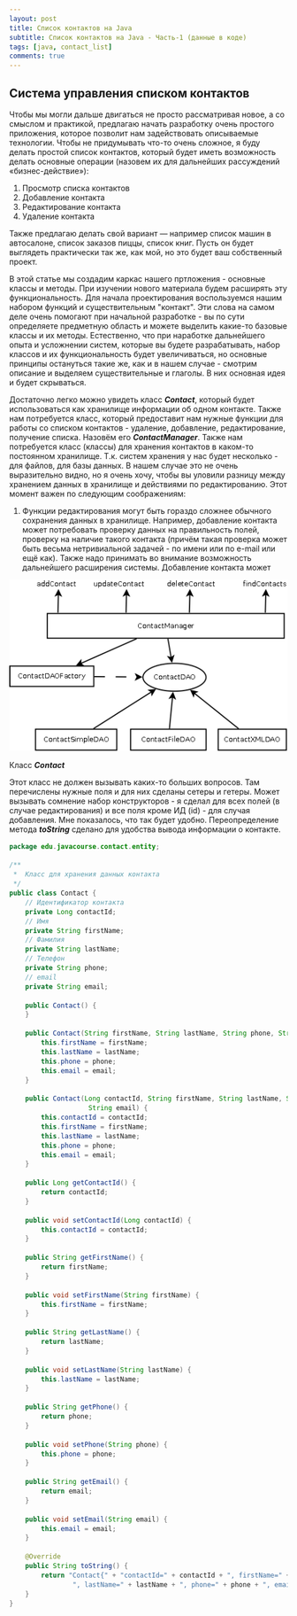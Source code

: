 ```yaml
---
layout: post
title: Список контактов на Java
subtitle: Список контактов на Java - Часть-1 (данные в коде)
tags: [java, contact_list]
comments: true
---
```


## Система управления списком контактов

Чтобы мы могли дальше двигаться не просто рассматривая новое, а со смыслом и практикой, предлагаю 
начать разработку очень простого приложения, которое позволит нам задействовать описываемые технологии. 
Чтобы не придумывать что-то очень сложное, я буду делать простой список контактов, который будет 
иметь возможность делать основные операции (назовем их для дальнейших рассуждений «бизнес-действие»):

1. Просмотр списка контактов
2. Добавление контакта
3. Редактирование контакта
4. Удаление контакта
    
Также предлагаю делать свой вариант — например список машин в автосалоне, список заказов пиццы, 
список книг. Пусть он будет выглядеть практически так же, как мой, но это будет ваш собственный проект.

В этой статье мы создадим каркас нашего пртложения - основные классы и методы. При изучении нового материала 
будем расширять эту функциональность.
Для начала проектирования воспользуемся нашим набором функций и существительным "контакт". Эти слова на самом деле 
очень помогают при начальной разработке - вы по сути определяете предметную область и можете выделить какие-то 
базовые классы и их методы.
Естественно, что при наработке дальнейшего опыта и усложнении систем, которые вы будете разрабатывать, набор классов 
и их функциональность будет увеличиваться, но основные принципы остануться такие же, как и в нашем случае - смотрим 
описание и выделяем существительные и глаголы. В них основная идея и будет скрываться.

Достаточно легко можно увидеть класс _**Contact**_, который будет использоваться как хранилище информации об одном 
контакте. Также нам потребуется класс, который предоставит нам нужные функции для работы со списком контактов - 
удаление, добавление, редактирование, получение списка. Назовём его _**ContactManager**_. Также нам потребуется класс (классы) 
для хранения контактов в каком-то постоянном хранилище. Т.к. систем хранения у нас будет несколько - для файлов, для базы данных. 
В нашем случае это не очень выразительно видно, но я очень хочу, чтобы вы уловили разницу между хранением данных в хранилище и 
действиями по редактированию. Этот момент важен по следующим соображениям:

1. Функции редактирования могут быть гораздо сложнее обычного сохранения данных в хранилище. Например, добавление контакта может 
потребовать проверку данных на правильность полей, проверку на наличие такого контакта (причём такая проверка может быть весьма 
нетривиальной задачей - по имени или по e-mail или ещё как). Также надо принимать во внимание возможность дальнейшего расширения системы. 
Добавление контакта может 

![Диаграмма классов](https://raw.githubusercontent.com/evgenvandev/test/gh-pages/assets/img/ContactProject.png "Диаграмма классов")

Класс _**Contact**_

Этот класс не должен вызывать каких-то больших вопросов. Там перечислены нужные поля и для них сделаны сетеры и гетеры. Может вызывать 
сомнение набор конструкторов - я сделал для всех полей (в случае редактирования) и все поля кроме ИД (id) - для случая добавления. Мне 
показалось, что так будет удобно. Переопределение метода _**toString**_ сделано для удобства вывода информации о контакте.

```java
package edu.javacourse.contact.entity;

/**
 *  Класс для хранения данных контакта
 */
public class Contact {
    // Идентификатор контакта
    private Long contactId;
    // Имя
    private String firstName;
    // Фамилия
    private String lastName;
    // Телефон
    private String phone;
    // email
    private String email;
    
    public Contact() {
    }
    
    public Contact(String firstName, String lastName, String phone, String email) {
        this.firstName = firstName;
        this.lastName = lastName;
        this.phone = phone;
        this.email = email;
    }
    
    public Contact(Long contactId, String firstName, String lastName, String phone, 
                    String email) {
        this.contactId = contactId;
        this.firstName = firstName;
        this.lastName = lastName;
        this.phone = phone;
        this.email = email;
    }
    
    public Long getContactId() {
        return contactId;
    }
    
    public void setContactId(Long contactId) {
        this.contactId = contactId;
    }
    
    public String getFirstName() {
        return firstName;
    }
    
    public void setFirstName(String firstName) {
        this.firstName = firstName;
    }
    
    public String getLastName() {
        return lastName;
    }
    
    public void setLastName(String lastName) {
        this.lastName = lastName;
    }
    
    public String getPhone() {
        return phone;
    }
    
    public void setPhone(String phone) {
        this.phone = phone;
    }
    
    public String getEmail() {
        return email;
    }
    
    public void setEmail(String email) {
        this.email = email;
    }
    
    @Override
    public String toString() {
        return "Contact{" + "contactId=" + contactId + ", firstName=" + firstName + 
                ", lastName=" + lastName + ", phone=" + phone + ", email=" + email + "}";
    }
}
```
